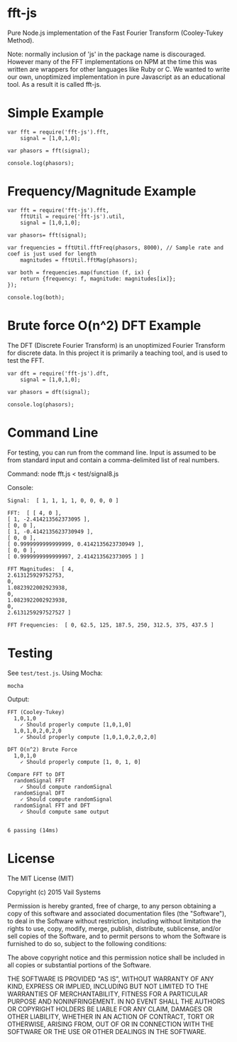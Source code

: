 # fft-js
Pure Node.js implementation of the Fast Fourier Transform (Cooley-Tukey Method).

Note: normally inclusion of 'js' in the package name is discouraged. However many of the FFT implementations on NPM at the time this was written are wrappers for other languages like Ruby or C. We wanted to write our own, unoptimized implementation in pure Javascript as an educational tool. As a result it is called fft-js.

# Simple Example

    var fft = require('fft-js').fft,
        signal = [1,0,1,0];

    var phasors = fft(signal);

    console.log(phasors);

# Frequency/Magnitude Example

    var fft = require('fft-js').fft,
        fftUtil = require('fft-js').util,
        signal = [1,0,1,0];

    var phasors= fft(signal);

    var frequencies = fftUtil.fftFreq(phasors, 8000), // Sample rate and coef is just used for length
        magnitudes = fftUtil.fftMag(phasors); 

    var both = frequencies.map(function (f, ix) {
        return {frequency: f, magnitude: magnitudes[ix]};
    });

    console.log(both);
    
# Brute force O(n^2) DFT Example

The DFT (Discrete Fourier Transform) is an unoptimized Fourier Transform for discrete data. In this project it is primarily a teaching tool, and is used to test the FFT.

    var dft = require('fft-js').dft,
        signal = [1,0,1,0];
    
    var phasors = dft(signal);
    
    console.log(phasors);

# Command Line

For testing, you can run from the command line. Input is assumed to be from standard input and contain
a comma-delimited list of real numbers.

Command:
    node fft.js < test/signal8.js

Console:

    Signal:  [ 1, 1, 1, 1, 0, 0, 0, 0 ]

    FFT:  [ [ 4, 0 ],
    [ 1, -2.414213562373095 ],
    [ 0, 0 ],
    [ 1, -0.4142135623730949 ],
    [ 0, 0 ],
    [ 0.9999999999999999, 0.4142135623730949 ],
    [ 0, 0 ],
    [ 0.9999999999999997, 2.414213562373095 ] ]

    FFT Magnitudes:  [ 4,
    2.613125929752753,
    0,
    1.0823922002923938,
    0,
    1.0823922002923938,
    0,
    2.6131259297527527 ]

    FFT Frequencies:  [ 0, 62.5, 125, 187.5, 250, 312.5, 375, 437.5 ]

# Testing

See `test/test.js`. Using Mocha:

    mocha

Output:

    FFT (Cooley-Tukey)
      1,0,1,0
        ✓ Should properly compute [1,0,1,0]
      1,0,1,0,2,0,2,0
        ✓ Should properly compute [1,0,1,0,2,0,2,0]
  
    DFT O(n^2) Brute Force
      1,0,1,0
        ✓ Should properly compute [1, 0, 1, 0]
  
    Compare FFT to DFT
      randomSignal FFT
        ✓ Should compute randomSignal
      randomSignal DFT
        ✓ Should compute randomSignal
      randomSignal FFT and DFT
        ✓ Should compute same output
  
  
    6 passing (14ms)

# License 

The MIT License (MIT)

Copyright (c) 2015 Vail Systems

Permission is hereby granted, free of charge, to any person obtaining a copy
of this software and associated documentation files (the "Software"), to deal
in the Software without restriction, including without limitation the rights
to use, copy, modify, merge, publish, distribute, sublicense, and/or sell
copies of the Software, and to permit persons to whom the Software is
furnished to do so, subject to the following conditions:

The above copyright notice and this permission notice shall be included in all
copies or substantial portions of the Software.

THE SOFTWARE IS PROVIDED "AS IS", WITHOUT WARRANTY OF ANY KIND, EXPRESS OR
IMPLIED, INCLUDING BUT NOT LIMITED TO THE WARRANTIES OF MERCHANTABILITY,
FITNESS FOR A PARTICULAR PURPOSE AND NONINFRINGEMENT. IN NO EVENT SHALL THE
AUTHORS OR COPYRIGHT HOLDERS BE LIABLE FOR ANY CLAIM, DAMAGES OR OTHER
LIABILITY, WHETHER IN AN ACTION OF CONTRACT, TORT OR OTHERWISE, ARISING FROM,
OUT OF OR IN CONNECTION WITH THE SOFTWARE OR THE USE OR OTHER DEALINGS IN THE
SOFTWARE.
